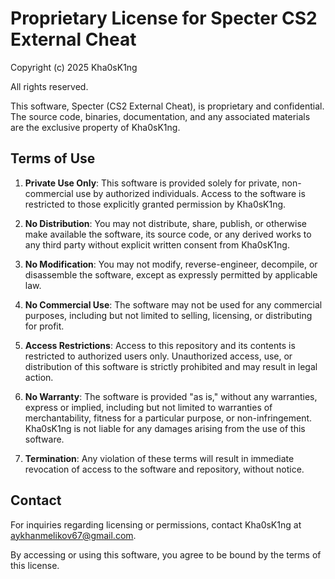 # Proprietary License for Specter CS2 External Cheat

Copyright (c) 2025 Kha0sK1ng

All rights reserved.

This software, Specter (CS2 External Cheat), is proprietary and confidential. The source code, binaries, documentation, and any associated materials are the exclusive property of Kha0sK1ng.

## Terms of Use

1. **Private Use Only**: This software is provided solely for private, non-commercial use by authorized individuals. Access to the software is restricted to those explicitly granted permission by Kha0sK1ng.

2. **No Distribution**: You may not distribute, share, publish, or otherwise make available the software, its source code, or any derived works to any third party without explicit written consent from Kha0sK1ng.

3. **No Modification**: You may not modify, reverse-engineer, decompile, or disassemble the software, except as expressly permitted by applicable law.

4. **No Commercial Use**: The software may not be used for any commercial purposes, including but not limited to selling, licensing, or distributing for profit.

5. **Access Restrictions**: Access to this repository and its contents is restricted to authorized users only. Unauthorized access, use, or distribution of this software is strictly prohibited and may result in legal action.

6. **No Warranty**: The software is provided "as is," without any warranties, express or implied, including but not limited to warranties of merchantability, fitness for a particular purpose, or non-infringement. Kha0sK1ng is not liable for any damages arising from the use of this software.

7. **Termination**: Any violation of these terms will result in immediate revocation of access to the software and repository, without notice.

## Contact
For inquiries regarding licensing or permissions, contact Kha0sK1ng at aykhanmelikov67@gmail.com.

By accessing or using this software, you agree to be bound by the terms of this license.